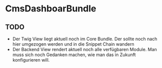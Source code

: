 # CmsDashboarBundle

## TODO

- Der Twig View liegt aktuell noch im Core Bundle. Der sollte noch nach hier umgezogen werden und in die Snippet Chain
wandern
- Der Backend View rendert aktuell noch alle verfügbaren Module. Man muss sich noch Gedanken machen, wie man das in
Zukunft konfigurieren will.
